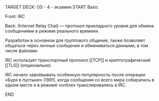 TARGET DECK: OS - 4 - экзамен
START
Basic

Front: IRC  

Back: (Internet Relay Chat) — протокол прикладного уровня для обмена сообщениями в режиме реального времени.



Разработан в основном для группового общения, также позволяет общаться через личные сообщения и обмениваться данными, в том числе файлами.

IRC использует транспортный протокол [[TCP]] и криптографический [[TLS]] (опционально).

IRC начало завоёвывать особенную популярность после операции «Буря в пустыне» (1991), когда сообщения со всего мира собирались в одном месте и в режиме «online» транслировались в IRC.
<!--ID: 1663488761273-->
END 